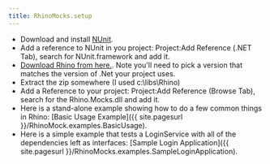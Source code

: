 ```yaml
---
title: RhinoMocks.setup
---
```

* Download and install [NUnit](http://www.nunit.org/index.php?p=download).
* Add a reference to NUnit in you project: Project:Add Reference (.NET Tab), search for NUnit.framework and add it.
* [Download Rhino from here.](http://www.ayende.com/projects/rhino-mocks/downloads.aspx). Note you'll need to pick a version that matches the version of .Net your project uses.
* Extract the zip somewhere (I used c:\libs\Rhino)
* Add a Reference to your project: Project:Add Reference (Browse Tab), search for the Rhino.Mocks.dll and add it.
* Here is a stand-alone example showing how to do a few common things in Rhino: [Basic Usage Example]({{ site.pagesurl }}/RhinoMock.examples.BasicUsage).
* Here is a simple example that tests a LoginService with all of the dependencies left as interfaces: [Sample Login Application]({{ site.pagesurl }}/RhinoMocks.examples.SampleLoginApplication).

